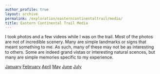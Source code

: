 ```yaml
---
author_profile: true
layout: archive
permalink: /exploration/easterncontinentaltrail/media/
title: Eastern Continental Trail Media
---
```

I took photos and a few videos while I was on the trail. Most of the photos are not of incredible scenery. Many are simple landmarks or signs that meant something to me. As such, many of these may not be as interesting to others. Some are indeed grand vistas or interesting natural scences, but many are simple memories specific to my experience.

<a href="january">January</a>
<a href="february">February</a>
<a href="april">April</a>
<a href="may">May</a>
<a href="june">June</a>
<a href="july">July</a>